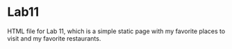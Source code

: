 # Lab11

HTML file for Lab 11, which is a simple static page with my favorite places to visit and my favorite restaurants.
